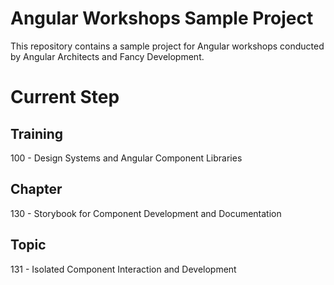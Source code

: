 # Angular Workshops Sample Project

This repository contains a sample project for Angular workshops conducted by Angular Architects and Fancy Development.

# Current Step

## Training
100 - Design Systems and Angular Component Libraries

## Chapter
130 - Storybook for Component Development and Documentation

## Topic
131 - Isolated Component Interaction and Development
